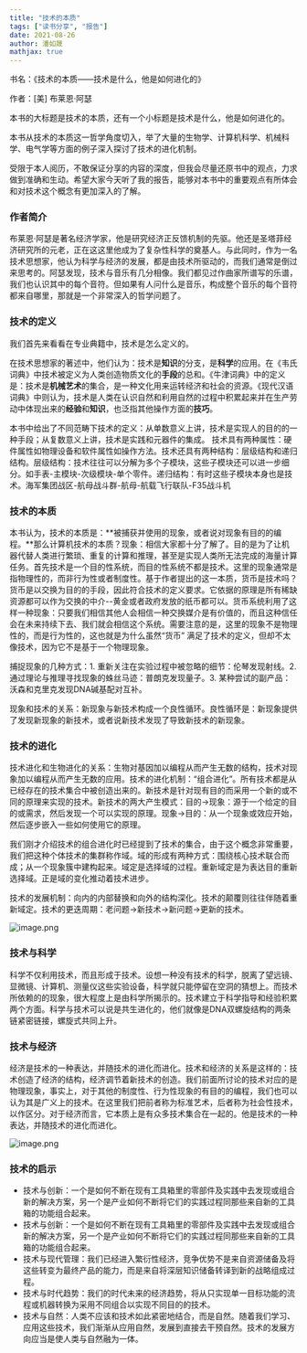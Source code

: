 ```yaml
---
title: "技术的本质"
tags: ["读书分享", "报告"]
date: 2021-08-26
author: 潘如晟
mathjax: true
---
```




书名：《技术的本质——技术是什么，他是如何进化的》



作者：[美] 布莱恩·阿瑟



本书的大标题是技术的本质，还有一个小标题是技术是什么，他是如何进化的。



本书从技术的本质这一哲学角度切入，举了大量的生物学、计算机科学、机械科学、电气学等方面的例子深入探讨了技术的进化机制。



受限于本人阅历，不敢保证分享的内容的深度，但我会尽量还原书中的观点，力求做到准确和生动。希望大家今天听了我的报告，能够对本书中的重要观点有所体会和对技术这个概念有更加深入的了解。



### 作者简介

布莱恩·阿瑟是著名经济学家，他是研究经济正反馈机制的先驱。他还是圣塔菲经济研究所的元老，正在这这里他成为了复杂性科学的奠基人。与此同时，作为一名技术思想家，他认为科学与经济的发展，都是由技术所驱动的，而我们通常是倒过来思考的。阿瑟发现，技术与音乐有几分相像。我们都见过作曲家所谱写的乐谱，我们也认识其中的每个音符。但如果有人问什么是音乐，构成整个音乐的每个音符都来自哪里，那就是一个非常深入的哲学问题了。

### 技术的定义

我们首先来看看在专业典籍中，技术是怎么定义的。

在技术思想家的著述中，他们认为：技术是**知识**的分支，是**科学**的应用。在《韦氏词典》中技术被定义为人类创造物质文化的**手段**的总和。《牛津词典》中的定义是：技术是**机械艺术**的集合，是一种文化用来运转经济和社会的资源。《现代汉语词典》中则认为，技术是人类在认识自然和利用自然的过程中积累起来并在生产劳动中体现出来的**经验**和**知识**，也泛指其他操作方面的**技巧**。   

本书中给出了不同范畴下技术的定义：从单数意义上讲，技术是实现人的目的的一种手段；从复数意义上讲，技术是实践和元器件的集成。 技术具有两种属性：硬件属性如物理设备和软件属性如操作方法。技术还具有两种结构：层级结构和递归结构。层级结构：技术往往可以分解为多个子模块，这些子模块还可以进一步细分。如手表-主模块-次级模块-单个零件。递归结构：有时这些子模块本身也是技术。海军集团战区-航母战斗群-航母-航载飞行联队-F35战斗机

### 技术的本质

本书认为，技术的本质是：**被捕获并使用的现象，或者说对现象有目的的编程。**那么计算机技术的本质？现象：相信大家都十分了解了。目的是为了让机器代替人类进行繁琐、重复的计算和推理，甚至是实现人类所无法完成的海量计算任务。首先技术是一个目的性系统，而目的性系统不都是技术。这里的现象通常是指物理性的，而非行为性或者制度性。基于作者提出的这一本质，货币是技术吗？货币是以交换为目的的手段，因此符合技术的定义要求。它依据的原理是所有稀缺资源都可以作为交换的中介--黄金或者政府发放的纸币都可以。货币系统利用了这样一种现象：只要我们相信其他人会相信一种交换媒介是有价值的，而且这种信任会在未来持续下去、我们就会相信这个系统。需要注意的是，这里的现象不是物理性的，而是行为性的，这也就是为什么虽然“货币” 满足了技术的定义，但却不太像技术，因为它不是基于一个物理现象。

捕捉现象的几种方式：1. 重新关注在实验过程中被忽略的细节：伦琴发现射线。2. 通过理论与推理寻找现象的蛛丝马迹：普朗克发现量子。3. 某种尝试的副产品：沃森和克里克发现DNA碱基配对互补。

现象和技术的关系：新现象与新技术构成一个良性循环。良性循环是：新现象提供了发现新现象的新技术，或者说新技术发现了导致新技术的新现象。

### 技术的进化

技术进化和生物进化的关系：生物对基因加以编程从而产生无数的结构，技术对现象加以编程从而产生无数的应用。技术的进化机制：“组合进化”。所有技术都是从已经存在的技术集合中被创造出来的。新技术是针对现有目的而采用一个新的或不同的原理来实现的技术。新技术的两大产生模式：目的->现象：源于一个给定的目的或需求，然后发现一个可以实现的原理。现象->目的：从一个现象或效应开始，然后逐步嵌入一些如何使用它的原理。

我们刚才介绍技术的组合进化时已经提到了技术的集合，由于这个概念非常重要，我们把这种个体技术的集群称作域。域的形成有两种方式：围绕核心技术联合而成；从一个现象簇中建构起来。域定是选择域的过程。重新域定是为表达目的重新选择域。正是域的变化推动着技术进步。

技术的发展机制：向内的内部替换和向外的结构深化。技术的颠覆则往往伴随着重新域定。技术的更迭周期：老问题->新技术->新问题->更新的技术。

![image.png](./1631775645933-5b746390-2bcf-41fc-b58f-7df3d2a9400b.png)

### 技术与科学

科学不仅利用技术，而且形成于技术。设想一种没有技术的科学，脱离了望远镜、显微镜、计算机、测量仪这些实验设备，科学就只能停留在空洞的猜想上。而技术所依赖的的现象，很大程度上是由科学所揭示的。技术建立于科学指导和经验积累两个方面。科学与技术可以说是共生进化的，他们就像是DNA双螺旋结构的两条链紧密链接，螺旋式共同上升。

### 技术与经济

经济是技术的一种表达，并随技术的进化而进化。技术和经济的关系是这样的：技术创造了经济的结构，经济调节着新技术的创造。我们前面所讨论的技术对应的是物理现象，事实上，对于其他的制度性、行为性现象的有目的的编程，我们也可以认为其是广义上的技术。在这里我们把前者称为标准艺术，后者称为社会性技术，以作区分。对于经济而言，它本质上是有众多技术集合在一起的。他是技术的一种表达，并随技术的进化而进化。

![image.png](./1631776212454-1c85b647-4506-4635-8345-b397ab33ca4e.png)

### 技术的启示

- 技术与创新：一个是如何不断在现有工具箱里的零部件及实践中去发现或组合新的解决方案，另一个是产业如何不断将它们的实践过程同那些来自新的工具箱的功能组合起来。
- 技术与创新：一个是如何不断在现有工具箱里的零部件及实践中去发现或组合新的解决方案，另一个是产业如何不断将它们的实践过程同那些来自新的工具箱的功能组合起来。
- 技术与现代管理：我们已经进入繁衍性经济，竞争优势不是来自资源储备及将这些转变为最终产品的能力，而是来自将深层知识储备转译到新的战略组成过程。
- 技术与时代趋势：我们的时代未来的经济趋势，将从只实现单一目标功能的流程或机器转换为采用不同组合以实现不同目的的技术。
- 技术与自然：人类不应该和技术如此紧密地结合，而是自然。随着我们学习、应用这些技术，我们渐渐从应用自然，发展到直接去干预自然。技术的发展方向应当是使人类与自然融为一体。